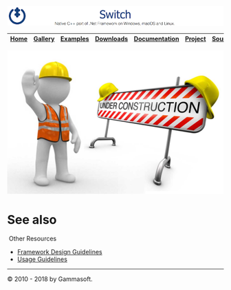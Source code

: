 ![Switch Header](Pictures/SwitchNativeC++port.png)

| [Home](Home.md) | [Gallery](Gallery.md) | [Examples](Examples.md) | [Downloads](Downloads.md) | [Documentation](Documentation.md) | [Project](https://sourceforge.net/projects/switchpro) | [Source](https://github.com/gammasoft71/switch) | [License](License.md) | [Gammasoft](https://gammasoft71.wixsite.com/gammasoft) |
|-----------------|-----------------------|-------------------------|-------------------------|-----------------------------------|-------------------------------------------------------|-------------------------------------------------|-----------------------|---------------------------------------------------------|

![Under Construction](Pictures/Under-Construction.jpg)

# See also
​
Other Resources

* [Framework Design Guidelines](FrameworkDesignGuidelines.md)
* [Usage Guidelines](UsageGuidelines.md)

______________________________________________________________________________________________

© 2010 - 2018 by Gammasoft.
